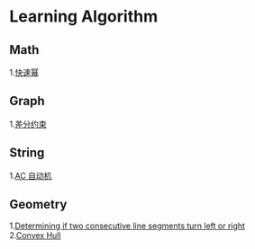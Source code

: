 # Learning Algorithm

## Math
1.[快速幂](./math/1.md) <br/>

## Graph
1.[差分约束](./graph/1.md) <br/>

## String
1.[AC 自动机](./string/1.md) <br/>

## Geometry
1.[Determining if two consecutive line segments turn left or right ](./geo/1.md) <br/>
2.[Convex Hull](./geo/2.md) <br/>
